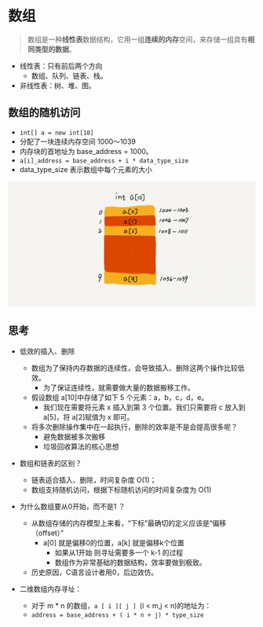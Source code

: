 # 数组
> 数组是一种**线性表**数据结构，它用一组**连续的内存**空间，来存储一组具有**相同类型的数据**。

- 线性表：只有前后两个方向
  - 数组、队列、链表、栈。
- 非线性表：树、堆、图。

## 数组的随机访问
- `int[] a = new int[10]`
- 分配了一块连续内存空间 1000～1039
- 内存块的首地址为 base_address = 1000。
- `a[i]_address = base_address + i * data_type_size`
- data_type_size 表示数组中每个元素的大小

![数组存储](./res/数组存储.webp)

## 思考
- 低效的插入、删除
  - 数组为了保持内存数据的连续性，会导致插入、删除这两个操作比较低效。
    - 为了保证连续性，就需要做大量的数据搬移工作。
  - 假设数组 a[10]中存储了如下 5 个元素：a，b，c，d，e。
    - 我们现在需要将元素 x 插入到第 3 个位置。我们只需要将 c 放入到 a[5]，将 a[2]赋值为 x 即可。
  - 将多次删除操作集中在一起执行，删除的效率是不是会提高很多呢？
    - 避免数据被多次搬移
    - 垃圾回收算法的核心思想


- 数组和链表的区别？
  - 链表适合插入、删除，时间复杂度 O(1)；
  - 数组支持随机访问，根据下标随机访问的时间复杂度为 O(1)

- 为什么数组要从0开始，而不是1 ？
  - 从数组存储的内存模型上来看，“下标”最确切的定义应该是“偏移（offset）”
    - a[0] 就是偏移0的位置，a[k] 就是偏移k个位置
      - 如果从1开始 则寻址需要多一个 k-1 的过程
      - 数组作为非常基础的数据结构，效率要做到极致。
  - 历史原因，C语言设计者用0，后边效仿。

- 二维数组内存寻址：
  - 对于 m * n 的数组，`a [ i ][ j ] `(i < m,j < n)的地址为：
  - `address = base_address + ( i * n + j) * type_size`
